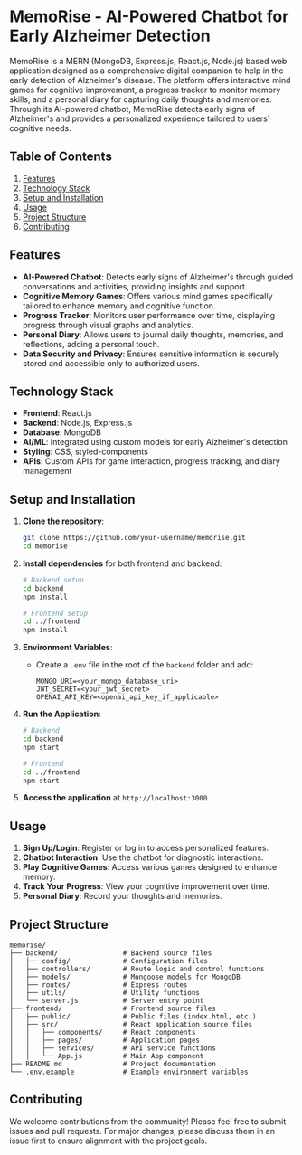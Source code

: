 # MemoRise - AI-Powered Chatbot for Early Alzheimer Detection

MemoRise is a MERN (MongoDB, Express.js, React.js, Node.js) based web application designed as a comprehensive digital companion to help in the early detection of Alzheimer's disease. The platform offers interactive mind games for cognitive improvement, a progress tracker to monitor memory skills, and a personal diary for capturing daily thoughts and memories. Through its AI-powered chatbot, MemoRise detects early signs of Alzheimer's and provides a personalized experience tailored to users' cognitive needs.


## Table of Contents
1. [Features](#features)
2. [Technology Stack](#technology-stack)
3. [Setup and Installation](#setup-and-installation)
4. [Usage](#usage)
5. [Project Structure](#project-structure)
6. [Contributing](#contributing)

## Features

- **AI-Powered Chatbot**: Detects early signs of Alzheimer's through guided conversations and activities, providing insights and support.
- **Cognitive Memory Games**: Offers various mind games specifically tailored to enhance memory and cognitive function.
- **Progress Tracker**: Monitors user performance over time, displaying progress through visual graphs and analytics.
- **Personal Diary**: Allows users to journal daily thoughts, memories, and reflections, adding a personal touch.
- **Data Security and Privacy**: Ensures sensitive information is securely stored and accessible only to authorized users.

## Technology Stack

- **Frontend**: React.js
- **Backend**: Node.js, Express.js
- **Database**: MongoDB
- **AI/ML**: Integrated using custom models for early Alzheimer's detection
- **Styling**: CSS, styled-components
- **APIs**: Custom APIs for game interaction, progress tracking, and diary management

## Setup and Installation

1. **Clone the repository**:
   ```bash
   git clone https://github.com/your-username/memorise.git
   cd memorise
   ```

2. **Install dependencies** for both frontend and backend:
   ```bash
   # Backend setup
   cd backend
   npm install
   
   # Frontend setup
   cd ../frontend
   npm install
   ```

3. **Environment Variables**:
   - Create a `.env` file in the root of the `backend` folder and add:
     ```plaintext
     MONGO_URI=<your_mongo_database_uri>
     JWT_SECRET=<your_jwt_secret>
     OPENAI_API_KEY=<openai_api_key_if_applicable>
     ```

4. **Run the Application**:
   ```bash
   # Backend
   cd backend
   npm start
   
   # Frontend
   cd ../frontend
   npm start
   ```

5. **Access the application** at `http://localhost:3000`.

## Usage

1. **Sign Up/Login**: Register or log in to access personalized features.
2. **Chatbot Interaction**: Use the chatbot for diagnostic interactions.
3. **Play Cognitive Games**: Access various games designed to enhance memory.
4. **Track Your Progress**: View your cognitive improvement over time.
5. **Personal Diary**: Record your thoughts and memories.

## Project Structure

```
memorise/
├── backend/                # Backend source files
│   ├── config/             # Configuration files
│   ├── controllers/        # Route logic and control functions
│   ├── models/             # Mongoose models for MongoDB
│   ├── routes/             # Express routes
│   ├── utils/              # Utility functions
│   └── server.js           # Server entry point
├── frontend/               # Frontend source files
│   ├── public/             # Public files (index.html, etc.)
│   ├── src/                # React application source files
│   │   ├── components/     # React components
│   │   ├── pages/          # Application pages
│   │   ├── services/       # API service functions
│   │   └── App.js          # Main App component
├── README.md               # Project documentation
└── .env.example            # Example environment variables
```

## Contributing

We welcome contributions from the community! Please feel free to submit issues and pull requests. For major changes, please discuss them in an issue first to ensure alignment with the project goals.
